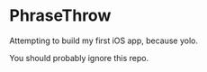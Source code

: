 PhraseThrow
===========

Attempting to build my first iOS app, because yolo.

You should probably ignore this repo.
